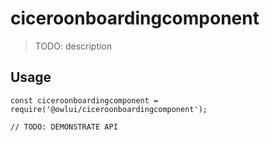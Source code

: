 # ciceroonboardingcomponent

> TODO: description

## Usage

```
const ciceroonboardingcomponent = require('@owlui/ciceroonboardingcomponent');

// TODO: DEMONSTRATE API
```
